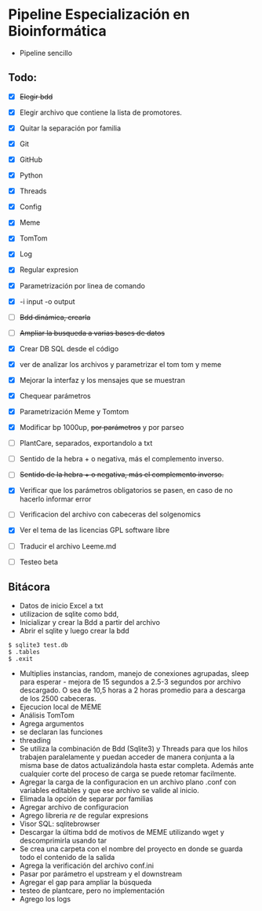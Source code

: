 # Pipeline Especialización en Bioinformática

+ Pipeline sencillo

## Todo:

- [x] ~~Elegir bdd~~
- [x] Elegir archivo que contiene la lista de promotores.
- [x] Quitar la separación por familia
- [x] Git
- [x] GitHub
- [x] Python
- [x] Threads
- [x] Config
- [x] Meme  
- [x] TomTom
- [x] Log
- [x] Regular expresion
- [x] Parametrización por linea de comando
- [x] -i input -o output
- [ ] ~~Bdd dinámica, crearla~~
- [ ] ~~Ampliar la busqueda a varias bases de datos~~
- [x] Crear DB SQL desde el código
- [x] ver de analizar los archivos y parametrizar el tom tom y meme
- [x] Mejorar la interfaz y los mensajes que se muestran
- [x] Chequear parámetros
- [x] Parametrización Meme y Tomtom
- [x] Modificar bp 1000up, ~~por parámetros~~ y por parseo
- [ ] PlantCare, separados, exportandolo a txt
- [ ] Sentido de la hebra + o negativa, más el complemento inverso.
- [ ] ~~Sentido de la hebra + o negativa, más el complemento inverso.~~
- [x] Verificar que los parámetros obligatorios se pasen, en caso de no hacerlo informar error
- [ ] Verificacion del archivo con cabeceras del solgenomics
- [x] Ver el tema de las licencias GPL software libre
- [ ] Traducir el archivo Leeme.md 

- [ ] Testeo beta

## Bitácora

+ Datos de inicio Excel a txt
+ utilizacion de sqlite como bdd,
+ Inicializar y crear la Bdd a partir del archivo
+ Abrir el sqlite y luego crear la bdd

```
$ sqlite3 test.db
$ .tables
$ .exit
```

+ Multiplies instancias, random, manejo de conexiones agrupadas, sleep para esperar - mejora de 15 segundos a 2.5-3 segundos por archivo descargado. O sea de 10,5 horas a 2 horas promedio para a descarga de los 2500 cabeceras.
+ Ejecucion local de MEME
+ Análisis TomTom
+ Agrega argumentos
+ se declaran las funciones
+ threading
+ Se utiliza la combinación de Bdd (Sqlite3) y Threads para que los hilos trabajen paralelamente y puedan acceder de manera conjunta a la misma base de datos actualizándola hasta estar completa. Además ante cualquier corte del proceso de carga se puede retomar facilmente.
+ Agregar la carga de la configuracion en un archivo plano .conf con variables editables y que ese archivo se valide al inicio.
+ Elimada la opción de separar por familias
+ Agregar archivo de configuracion
+ Agrego libreria *re* de regular expresions
+ Visor SQL: sqlitebrowser
+ Descargar la última bdd de motivos de MEME utilizando wget y descomprimirla usando tar
+ Se crea una carpeta con el nombre del proyecto en donde se guarda todo el contenido de la salida
+ Agrega la verificación del archivo conf.ini
+ Pasar por parámetro el upstream y el downstream
+ Agregar el gap para ampliar la búsqueda
+ testeo de plantcare, pero no implementación
+ Agrego los logs
